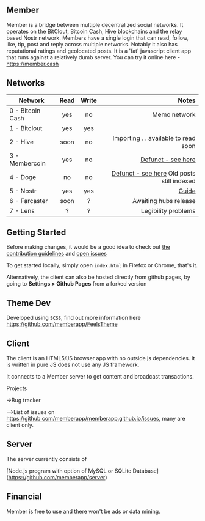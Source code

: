 ## Member

Member is a bridge between multiple decentralized social networks. It operates on the BitClout, Bitcoin Cash,
Hive blockchains and the relay based Nostr network. 
Members have a single login that can read, follow, like, tip, post and reply across multiple networks.
Notably it also has reputational ratings and geolocated posts.
It is a 'fat' javascript client app that runs against a relatively dumb server.
You can try it online here - https://member.cash

## Networks

| Network           | Read  | Write | Notes |
| ----------------  |:-----:| :----:|------:|
| 0 - Bitcoin Cash  | yes   | no    | Memo network|
| 1 - Bitclout      | yes   | yes   ||
| 2 - Hive          | soon  | no    | Importing . . available to read soon|
| 3 - Membercoin    | yes   | no    | [Defunct - see here](https://www.reddit.com/r/dogecoindev/comments/y4apo0/new_project_on_the_doge_chain_decentralized/iteckgy/)|
| 4 - Doge          | no    | no    | [Defunct - see here](https://member.cash/p/d987d2e159) Old posts still indexed|
| 5 - Nostr         | yes   | yes   |[Guide](https://member.cash/p/b31b9ebb3f)|
| 6 - Farcaster     | soon  | ?     | Awaiting hubs release |
| 7 - Lens          | ?     | ?     | Legibility problems |


## Getting Started

Before making changes, it would be a good idea to check
out [the contribution guidelines](CONTRIBUTING.md)
and [open issues](https://github.com/memberapp/memberapp.github.io/issues)

To get started locally, simply open `index.html` in Firefox or Chrome, that's it.

Alternatively, the client can also be hosted directly from github pages,
by going to **Settings > Github Pages** from a forked version

## Theme Dev

Developed using `SCSS`, find out more information here https://github.com/memberapp/FeelsTheme

## Client

The client is an HTML5/JS browser app with no outside js dependencies.
It is written in pure JS does not use any JS framework.

It connects to a Member server to get content and broadcast transactions. 

Projects

->Bug tracker

-->List of issues on https://github.com/memberapp/memberapp.github.io/issues, many are client only.

## Server

The server currently consists of

[Node.js program with option of MySQL or SQLite Database] (https://github.com/memberapp/server)


## Financial

Member is free to use and there won't be ads or data mining. 
